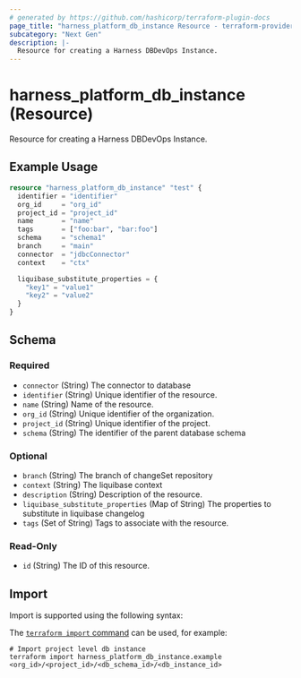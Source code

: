 ```yaml
---
# generated by https://github.com/hashicorp/terraform-plugin-docs
page_title: "harness_platform_db_instance Resource - terraform-provider-harness"
subcategory: "Next Gen"
description: |-
  Resource for creating a Harness DBDevOps Instance.
---
```


# harness_platform_db_instance (Resource)

Resource for creating a Harness DBDevOps Instance.

## Example Usage

```terraform
resource "harness_platform_db_instance" "test" {
  identifier = "identifier"
  org_id     = "org_id"
  project_id = "project_id"
  name       = "name"
  tags       = ["foo:bar", "bar:foo"]
  schema     = "schema1"
  branch     = "main"
  connector  = "jdbcConnector"
  context    = "ctx"

  liquibase_substitute_properties = {
    "key1" = "value1"
    "key2" = "value2"
  }
}
```

<!-- schema generated by tfplugindocs -->
## Schema

### Required

- `connector` (String) The connector to database
- `identifier` (String) Unique identifier of the resource.
- `name` (String) Name of the resource.
- `org_id` (String) Unique identifier of the organization.
- `project_id` (String) Unique identifier of the project.
- `schema` (String) The identifier of the parent database schema

### Optional

- `branch` (String) The branch of changeSet repository
- `context` (String) The liquibase context
- `description` (String) Description of the resource.
- `liquibase_substitute_properties` (Map of String) The properties to substitute in liquibase changelog
- `tags` (Set of String) Tags to associate with the resource.

### Read-Only

- `id` (String) The ID of this resource.

## Import

Import is supported using the following syntax:

The [`terraform import` command](https://developer.hashicorp.com/terraform/cli/commands/import) can be used, for example:

```shell
# Import project level db instance
terraform import harness_platform_db_instance.example <org_id>/<project_id>/<db_schema_id>/<db_instance_id>
```
